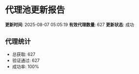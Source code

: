 # 代理池更新报告

**更新时间**: 2025-08-07 05:05:19
**有效代理数量**: 627
**更新状态**:  成功

## 代理统计
- 总获取: 627
- 验证通过: 627
- 成功率: 100%
